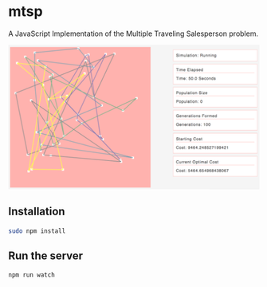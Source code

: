 # mtsp

A JavaScript Implementation of the Multiple Traveling Salesperson problem.

![Simulation](img/50cities.png)

## Installation

```bash
sudo npm install
```

## Run the server

```bash
npm run watch
```


